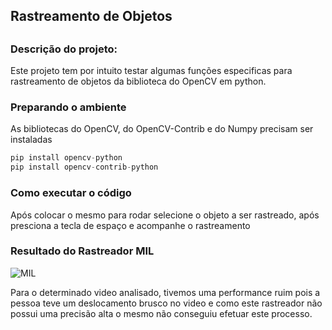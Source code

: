 <h2>Rastreamento de Objetos<h2/>
  
<h3>Descrição do projeto:</h3>

Este projeto tem por intuito testar algumas funções especificas para rastreamento de objetos da biblioteca do OpenCV em python.

<h3>Preparando o ambiente</h3>

As bibliotecas do OpenCV, do OpenCV-Contrib e do Numpy precisam ser instaladas

~~~python
pip install opencv-python
pip install opencv-contrib-python
~~~

<h3>Como executar o código</h3>

Após colocar o mesmo para rodar selecione o objeto a ser rastreado, após presciona a tecla de espaço e acompanhe o rastreamento

<h3>Resultado do Rastreador MIL</h3>

![MIL](https://github.com/RenanNB360/Rastreamento_de_Objetos/assets/87036785/628f174e-c4bd-4d5a-b708-901f340dc98c)

Para o determinado video analisado, tivemos uma performance ruim pois a pessoa teve um deslocamento brusco no video e 
como este rastreador não possui uma precisão alta o mesmo não conseguiu efetuar este processo.
